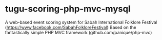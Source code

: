 tugu-scoring-php-mvc-mysql
==========================

A web-based event scoring system for Sabah International Folklore Festival (https://www.facebook.com/SabahFolkloreFestival)
Based on the fantastically simple PHP MVC framework (github.com/panique/php-mvc)
